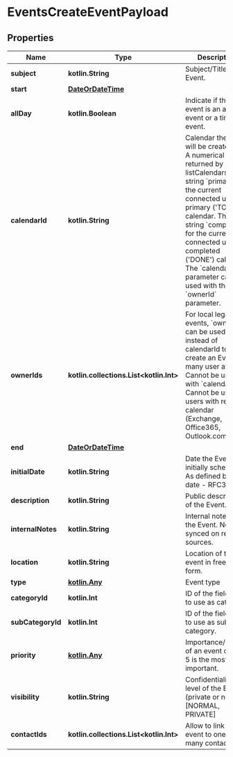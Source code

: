 
# EventsCreateEventPayload

## Properties
Name | Type | Description | Notes
------------ | ------------- | ------------- | -------------
**subject** | **kotlin.String** | Subject/Title of the Event. | 
**start** | [**DateOrDateTime**](DateOrDateTime.md) |  | 
**allDay** | **kotlin.Boolean** | Indicate if the event is an all-day event or a timed event. | 
**calendarId** | **kotlin.String** | Calendar the Event will be created for. A numerical ID returned by listCalendars. The string &#x60;primary&#x60; for the current connected user primary (&#39;TODO&#39;) calendar. The string &#x60;completed&#x60; for the current connected user completed (&#39;DONE&#39;) calendar. The &#x60;calendarId&#x60; parameter can&#39;t be used with the &#x60;ownerId&#x60; parameter. |  [optional]
**ownerIds** | **kotlin.collections.List&lt;kotlin.Int&gt;** | For local legacy events, &#x60;ownerIds&#x60; can be used instead of calendarId to create an Event for many user at once. Cannot be used with &#x60;calendarId&#x60;. Cannot be used for users with remote calendar (Exchange, Office365, Outlook.com). |  [optional]
**end** | [**DateOrDateTime**](DateOrDateTime.md) |  |  [optional]
**initialDate** | **kotlin.String** | Date the Event was initially scheduled. As defined by full-date - RFC3339 |  [optional]
**description** | **kotlin.String** | Public description of the Event. |  [optional]
**internalNotes** | **kotlin.String** | Internal notes on the Event. Not synced on remote sources. |  [optional]
**location** | **kotlin.String** | Location of the event in free-text form. |  [optional]
**type** | [**kotlin.Any**](.md) | Event type |  [optional]
**categoryId** | **kotlin.Int** | ID of the field value to use as category. |  [optional]
**subCategoryId** | **kotlin.Int** | ID of the field value to use as sub-category. |  [optional]
**priority** | [**kotlin.Any**](.md) | Importance/Priority of an event or task. 5 is the most important. |  [optional]
**visibility** | **kotlin.String** | Confidentiality level of the Event (private or not). [NORMAL, PRIVATE] |  [optional]
**contactIds** | **kotlin.collections.List&lt;kotlin.Int&gt;** | Allow to link the event to one or many contacts. |  [optional]




